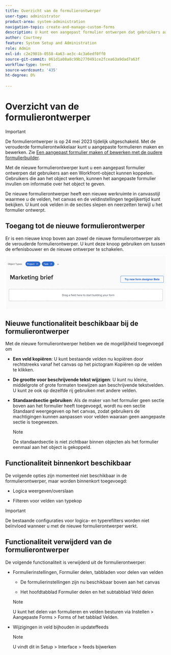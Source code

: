 ```yaml
---
title: Overzicht van de formulierontwerper
user-type: administrator
product-area: system-administration
navigation-topic: create-and-manage-custom-forms
description: U kunt een aangepast formulier ontwerpen dat gebruikers aan een Workfront-object kunnen koppelen. Gebruikers die aan het object werken, kunnen het aangepaste formulier invullen om informatie over het object te geven.
author: Courtney
feature: System Setup and Administration
role: Admin
exl-id: c2e2901b-0558-4a63-ae3c-4c3a6edf0ff0
source-git-commit: 061d1a08a8c99b2770491ce2fcea63a9dad7a63f
workflow-type: tm+mt
source-wordcount: '435'
ht-degree: 0%

---
```


# Overzicht van de formulierontwerper

>[!IMPORTANT]
>
>De formulierontwerper is op 24 mei 2023 tijdelijk uitgeschakeld. Met de verouderde formulierontwikkelaar kunt u aangepaste formulieren maken en bewerken. Zie [Een aangepast formulier maken of bewerken met de oudere formulierbuilder](/help/quicksilver/administration-and-setup/customize-workfront/create-manage-custom-forms/use-the-custom-form-builder.md).

Met de nieuwe formulierontwerper kunt u een aangepast formulier ontwerpen dat gebruikers aan een Workfront-object kunnen koppelen. Gebruikers die aan het object werken, kunnen het aangepaste formulier invullen om informatie over het object te geven.

De nieuwe formulierontwerper heeft een nieuwe werkruimte in canvasstijl waarmee u de velden, het canvas en de veldinstellingen tegelijkertijd kunt bekijken. U kunt ook velden in de secties slepen en neerzetten terwijl u het formulier ontwerpt.

<!-- add screenshot when field settings empty state is ready -->

## Toegang tot de nieuwe formulierontwerper

Er is een nieuwe knop boven aan zowel de nieuwe formulierontwerper als de verouderde formulierontwerper. U kunt deze knoop gebruiken om tussen de erfenisbouwer en de nieuwe ontwerper te schakelen.

![](assets/switch-views.png)

## Nieuwe functionaliteit beschikbaar bij de formulierontwerper

Met de nieuwe formulierontwerper hebben we de mogelijkheid toegevoegd om

* **Een veld kopiëren**: U kunt bestaande velden nu kopiëren door rechtstreeks vanaf het canvas op het pictogram Kopiëren op de velden te klikken.

* **De grootte voor beschrijvende tekst wijzigen**: U kunt nu kleine, middelgrote of grote formaten toewijzen aan beschrijvende tekstvelden. U kunt ze ook op dezelfde rij gebruiken met andere velden.

* **Standaardsectie gebruiken**: Als de maker van het formulier geen sectie boven aan het formulier heeft toegevoegd, wordt nu een sectie Standaard weergegeven op het canvas, zodat gebruikers de machtigingen kunnen aanpassen voor velden waaraan geen aangepaste sectie is toegewezen.

   >[!NOTE]
   >
   >De standaardsectie is niet zichtbaar binnen objecten als het formulier eenmaal aan het object is gekoppeld.

## Functionaliteit binnenkort beschikbaar

De volgende opties zijn momenteel niet beschikbaar in de formulierontwerper, maar worden binnenkort toegevoegd:

* Logica weergeven/overslaan

* Filteren voor velden van typekop

>[!IMPORTANT]
>
>De bestaande configuraties voor logica- en typerefilters worden niet beïnvloed wanneer u met de nieuwe formulierontwerper werkt.

## Functionaliteit verwijderd van de formulierontwerper

De volgende functionaliteit is verwijderd uit de formulierontwerper:


* Formulierinstellingen, Formulier delen, tabbladen voor delen van velden

   * De formulierinstellingen zijn nu beschikbaar boven aan het canvas

   * Het hoofdtabblad Formulier delen en het subtabblad Veld delen
   >[!NOTE]
   >
   >U kunt het delen van formulieren en velden besturen via Instellen > Aangepaste Forms > Forms of het tabblad Velden.

* Wijzigingen in veld bijhouden in updateffeeds
   >[!NOTE]
   >
   >U vindt dit in Setup > Interface > feeds bijwerken
